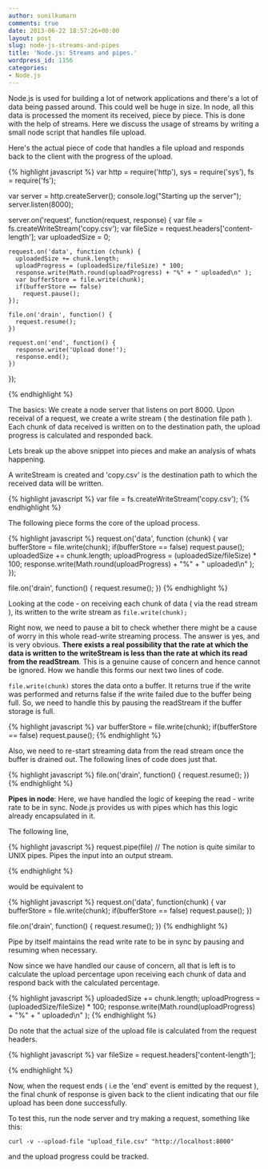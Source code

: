 ```yaml
---
author: sunilkumarn
comments: true
date: 2013-06-22 18:57:26+00:00
layout: post
slug: node-js-streams-and-pipes
title: 'Node.js: Streams and pipes.'
wordpress_id: 1156
categories:
- Node.js
---
```


Node.js is used for building a lot of network applications and there's a lot of data being passed around. This could well be huge in size. In node, all this data is processed the moment its received, piece by piece. This is done with the help of streams. Here we discuss the usage of streams by writing a small node script that handles file upload.

Here's the actual piece of code that handles a file upload and responds back to the client with the progress of the upload.

{% highlight javascript %}
  var http = require('http'),
  sys = require('sys'),
  fs = require('fs');

  var server = http.createServer();
  console.log("Starting up the server");
  server.listen(8000);

  server.on('request', function(request, response) {
    var file = fs.createWriteStream('copy.csv');
    var fileSize = request.headers['content-length'];
    var uploadedSize = 0;

    request.on('data', function (chunk) {
      uploadedSize += chunk.length;
      uploadProgress = (uploadedSize/fileSize) * 100;
      response.write(Math.round(uploadProgress) + "%" + " uploaded\n" );
      var bufferStore = file.write(chunk);
      if(bufferStore == false)
        request.pause();
    });

    file.on('drain', function() {
      request.resume();
    })

    request.on('end', function() {
      response.write('Upload done!');
      response.end();
    })

  });

{% endhighlight %}

The basics: We create a node server that listens on port 8000. Upon receival of a request, we create a write stream ( the destination file path ). Each chunk of data received is written on to the destination path, the upload progress is calculated and responded back.

Lets break up the above snippet into pieces and make an analysis of whats happening.

A writeStream is created and 'copy.csv' is the destination path to which the received data will be written.

{% highlight javascript %}
  var file = fs.createWriteStream('copy.csv');
{% endhighlight %}

The following piece forms the core of the upload process.

{% highlight javascript %}
  request.on('data', function (chunk) {
    var bufferStore = file.write(chunk);
    if(bufferStore == false)
      request.pause();
    uploadedSize += chunk.length;
    uploadProgress = (uploadedSize/fileSize) * 100;
    response.write(Math.round(uploadProgress) + "%" + " uploaded\n" );
  });

  file.on('drain', function() {
    request.resume();
  })
{% endhighlight %}

Looking at the code - on receiving each chunk of data ( via the read stream ), its written to the write stream as
`file.write(chunk);`

Right now, we need to pause a bit to check whether there might be a cause of worry in this whole read-write streaming process. The answer is yes, and is very obvious. **There exists a real possibility that the rate at which the data is written to the writeStream is less than the rate at which its read from the readStream**. This is a genuine cause of concern and hence cannot be ignored. How we handle this forms our next two lines of code.

`file.write(chunk)` stores the data onto a buffer. It returns true if the write was performed and returns false if the write failed due to the buffer being full. So, we need to handle this by pausing the readStream if the buffer storage is full.

{% highlight javascript %}
  var bufferStore = file.write(chunk);
  if(bufferStore == false)
    request.pause();
{% endhighlight %}

Also, we need to re-start streaming data from the read stream once the buffer is drained out. The following lines of code does just that.

{% highlight javascript %}
  file.on('drain', function() {
    request.resume();
  })
{% endhighlight %}

**Pipes in node**: Here, we have handled the logic of keeping the read - write rate to be in sync. Node.js provides us with pipes which has this logic already encapsulated in it.

The following line,

{% highlight javascript %}
request.pipe(file) // The notion is quite similar to UNIX pipes. Pipes the input into an output stream.

{% endhighlight %}

would be equivalent to

{% highlight javascript %}
  request.on('data', function(chunk) {
    var bufferStore = file.write(chunk);
    if(bufferStore == false)
      request.pause();
  })

  file.on('drain', function() {
    request.resume();
  })
{% endhighlight %}

Pipe by itself maintains the read write rate to be in sync by pausing and resuming when necessary.

Now since we have handled our cause of concern, all that is left is to calculate the upload percentage upon receiving each chunk of data and respond back with the calculated percentage.

{% highlight javascript %}
  uploadedSize += chunk.length;
  uploadProgress = (uploadedSize/fileSize) * 100;
  response.write(Math.round(uploadProgress) + "%" + " uploaded\n" );
{% endhighlight %}

Do note that the actual size of the upload file is calculated from the request headers.

{% highlight javascript %}
var fileSize = request.headers['content-length'];

{% endhighlight %}

Now, when the request ends ( i.e the 'end' event is emitted by the request ), the final chunk of response is given back to the client indicating that our file upload has been done successfully.

To test this, run the node server and try making a request, something like this:

`curl -v --upload-file "upload_file.csv" "http://localhost:8000"`

and the upload progress could be tracked. 
